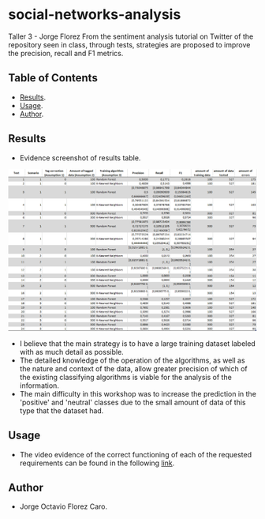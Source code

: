 # social-networks-analysis
Taller 3  -  Jorge Florez
From the sentiment analysis tutorial on Twitter of the repository seen in class, through tests, strategies are proposed to improve the precision, recall and F1 metrics.


## Table of Contents
 - [Results](#results).
 - [Usage](#usage).
 - [Author](#author).


## Results
 - Evidence screenshot of results table.
 
 ![Captura-Tabla_Resultados](./imgs/Tabla_Resultados.PNG)
 
 - I believe that the main strategy is to have a large training dataset labeled with as much detail as possible.
 - The detailed knowledge of the operation of the algorithms, as well as the nature and context of the data, allow greater precision of which of the existing classifying algorithms is viable for the analysis of the information.
 - The main difficulty in this workshop was to increase the prediction in the 'positive' and 'neutral' classes due to the small amount of data of this type that the dataset had.


## Usage
 - The video evidence of the correct functioning of each of the requested requirements can be found in the following [link](https://youtu.be/tYa3Q127Rck).


## Author
 - Jorge Octavio Florez Caro.
